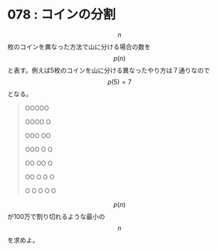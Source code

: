 # 078 : コインの分割

$$n$$枚のコインを異なった方法で山に分ける場合の数を$$p(n)$$と表す。例えば5枚のコインを山に分ける異なったやり方は７通りなので$$p(5)=7$$となる。

> OOOOO  
>   
> OOOO O  
>   
> OOO OO  
>   
> OOO O O  
>   
> OO OO O  
>   
> OO O O O  
>   
> O O O O O

$$p(n)$$が100万で割り切れるような最小の$$n$$を求めよ。

